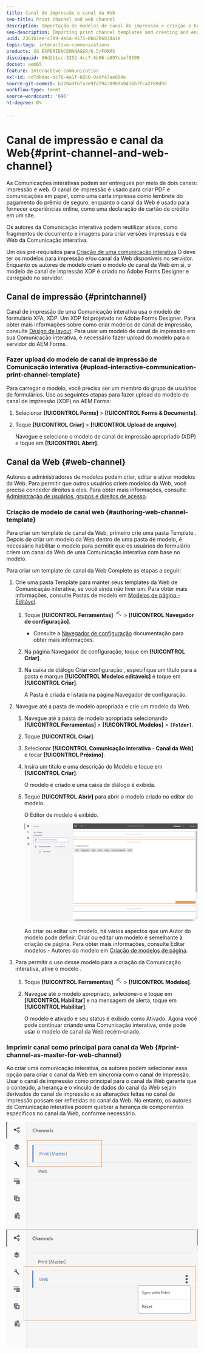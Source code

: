 ```yaml
---
title: Canal de impressão e canal da Web
seo-title: Print channel and web channel
description: Importação de modelos de canal de impressão e criação e habilitação de modelos de canal da Web
seo-description: Importing print channel templates and creating and enabling web channel templates
uuid: 2361b1ee-c789-4a5a-9575-8b62b603da1e
topic-tags: interactive-communications
products: SG_EXPERIENCEMANAGER/6.5/FORMS
discoiquuid: 96d2b1cc-3252-4cc7-8b06-a897cbef8599
docset: aem65
feature: Interactive Communication
exl-id: cd7dbdac-dc76-4a1f-b850-0a9f47ae08de
source-git-commit: b220adf6fa3e9faf94389b9a9416b7fca2f89d9d
workflow-type: tm+mt
source-wordcount: '696'
ht-degree: 0%

---
```


# Canal de impressão e canal da Web{#print-channel-and-web-channel}

As Comunicações interativas podem ser entregues por meio de dois canais: impressão e web. O canal de impressão é usado para criar PDF e comunicações em papel, como uma carta impressa como lembrete do pagamento do prêmio de seguro, enquanto o canal da Web é usado para fornecer experiências online, como uma declaração de cartão de crédito em um site.

Os autores da Comunicação interativa podem reutilizar ativos, como fragmentos de documento e imagens para criar versões impressas e da Web da Comunicação interativa.

Um dos pré-requisitos para [Criação de uma comunicação interativa](../../forms/using/create-interactive-communication.md) O deve ter os modelos para impressão e/ou canal da Web disponíveis no servidor. Enquanto os autores de modelo criam o modelo de canal da Web em si, o modelo de canal de impressão XDP é criado no Adobe Forms Designer e carregado no servidor.

## Canal de impressão {#printchannel}

Canal de impressão de uma Comunicação interativa usa o modelo de formulário XFA, XDP. Um XDP foi projetado no Adobe Forms Designer. Para obter mais informações sobre como criar modelos de canal de impressão, consulte [Design de layout](../../forms/using/layout-design-details.md). Para usar um modelo de canal de impressão em sua Comunicação interativa, é necessário fazer upload do modelo para o servidor do AEM Forms.

### Fazer upload do modelo de canal de impressão de Comunicação interativa {#upload-interactive-communication-print-channel-template}

Para carregar o modelo, você precisa ser um membro do grupo de usuários de formulários. Use as seguintes etapas para fazer upload do modelo de canal de impressão (XDP) no AEM Forms:

1. Selecionar **[!UICONTROL Forms]** > **[!UICONTROL Forms &amp; Documents]**.

1. Toque **[!UICONTROL Criar]** > **[!UICONTROL Upload de arquivo]**.

   Navegue e selecione o modelo de canal de impressão apropriado (XDP) e toque em **[!UICONTROL Abrir]**.

## Canal da Web {#web-channel}

Autores e administradores de modelos podem criar, editar e ativar modelos da Web. Para permitir que outros usuários criem modelos da Web, você precisa conceder direitos a eles. Para obter mais informações, consulte [Administração de usuários, grupos e direitos de acesso](/help/sites-administering/user-group-ac-admin.md).

### Criação de modelo de canal web {#authoring-web-channel-template}

Para criar um template de canal da Web, primeiro crie uma pasta Template . Depois de criar um modelo da Web dentro de uma pasta de modelo, é necessário habilitar o modelo para permitir que os usuários do formulário criem um canal da Web de uma Comunicação interativa com base no modelo.

Para criar um template de canal da Web Complete as etapas a seguir:

1. Crie uma pasta Template para manter seus templates da Web de Comunicação interativa, se você ainda não tiver um. Para obter mais informações, consulte Pastas de modelo em [Modelos de página - Editável](/help/sites-developing/page-templates-editable.md).

   1. Toque **[!UICONTROL Ferramentas]** ![ferramentas](assets/tools.png) > **[!UICONTROL Navegador de configuração]**.
      * Consulte a [Navegador de configuração](/help/sites-administering/configurations.md) documentação para obter mais informações.
   1. Na página Navegador de configuração, toque em **[!UICONTROL Criar]**.
   1. Na caixa de diálogo Criar configuração , especifique um título para a pasta e marque **[!UICONTROL Modelos editáveis]** e toque em **[!UICONTROL Criar]**.

      A Pasta é criada e listada na página Navegador de configuração.

1. Navegue até a pasta de modelo apropriada e crie um modelo da Web.

   1. Navegue até a pasta de modelo apropriada selecionando **[!UICONTROL Ferramentas]** > **[!UICONTROL Modelos]** > **`[Folder]`**.
   1. Toque **[!UICONTROL Criar]**.
   1. Selecionar **[!UICONTROL Comunicação interativa - Canal da Web]** e tocar **[!UICONTROL Próximo]**.
   1. Insira um título e uma descrição do Modelo e toque em **[!UICONTROL Criar]**.

      O modelo é criado e uma caixa de diálogo é exibida.

   1. Toque **[!UICONTROL Abrir]** para abrir o modelo criado no editor de modelo.

      O Editor de modelo é exibido.

      ![webchanneltemplate](assets/webchanneltemplate.png)

      Ao criar ou editar um modelo, há vários aspectos que um Autor do modelo pode definir. Criar ou editar um modelo é semelhante à criação de página. Para obter mais informações, consulte Editar modelos - Autores do modelo em [Criação de modelos de página](/help/sites-authoring/templates.md).

1. Para permitir o uso desse modelo para a criação da Comunicação interativa, ative o modelo .

   1. Toque **[!UICONTROL Ferramentas]** ![ferramentas](assets/tools.png) > **[!UICONTROL Modelos]**.
   1. Navegue até o modelo apropriado, selecione-o e toque em **[!UICONTROL Habilitar]** e na mensagem de alerta, toque em **[!UICONTROL Habilitar]**.

      O modelo é ativado e seu status é exibido como Ativado. Agora você pode continuar criando uma Comunicação interativa, onde pode usar o modelo de canal da Web recém-criado.

### Imprimir canal como principal para canal da Web {#print-channel-as-master-for-web-channel}

Ao criar uma comunicação interativa, os autores podem selecionar essa opção para criar o canal da Web em sincronia com o canal de impressão. Usar o canal de impressão como principal para o canal da Web garante que o conteúdo, a herança e o vínculo de dados do canal da Web sejam derivados do canal de impressão e as alterações feitas no canal de impressão possam ser refletidas no canal da Web. No entanto, os autores de Comunicação interativa podem quebrar a herança de componentes específicos no canal da Web, conforme necessário.

![Imprimir canal como principal](assets/create_ic_print_master_new.png) ![Canal da Web com canal de impressão principal](assets/create_ic_print_master_web_new.png)
